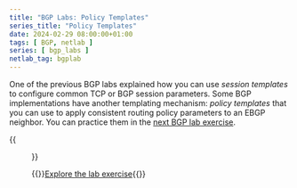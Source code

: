 ```yaml
---
title: "BGP Labs: Policy Templates"
series_title: "Policy Templates"
date: 2024-02-29 08:00:00+01:00
tags: [ BGP, netlab ]
series: [ bgp_labs ]
netlab_tag: bgplab
---
```

One of the previous BGP labs explained how you can use *session templates* to configure common TCP or BGP session parameters. Some BGP implementations have another templating mechanism: *policy templates* that you can use to apply consistent routing policy parameters to an EBGP neighbor. You can practice them in the [next BGP lab exercise](https://bgplabs.net/session/7-policy/).

{{<figure src="https://bgplabs.net/session/topology-policy-template.png">}}

{{<jump>}}[Explore the lab exercise](https://bgplabs.net/session/7-policy/){{</jump>}}
